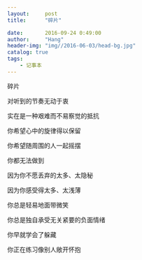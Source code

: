 ```yaml
---
layout:     post
title:      "碎片"

date:       2016-09-24 0:49:00
author:     "Hang"
header-img: "img//2016-06-03/head-bg.jpg"
catalog: true
tags:
    - 记事本
---
```


碎片

对听到的节奏无动于衷

实在是一种艰难而不易察觉的抵抗

你希望心中的旋律得以保留

你希望随周围的人一起摇摆

你都无法做到

因为你不愿丢弃的太多、太隐秘

因为你感受得太多、太浅薄

你总是轻易地面带微笑

你总是独自承受无关紧要的负面情绪

你早就学会了躲藏

你正在练习像别人敞开怀抱